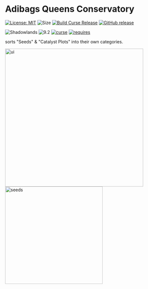 # Adibags Queens Conservatory
[![License: MIT](https://img.shields.io/badge/License-MIT-yellow.svg)](https://opensource.org/licenses/MIT)
![Size](https://img.shields.io/github/repo-size/N6REJ/AdiBags_Queens_Conservatory) 
[![Build Curse Release](https://github.com/N6REJ/AdiBags_Queens_Conservatory/actions/workflows/action.yml/badge.svg)](https://github.com/N6REJ/AdiBags_Queens_Conservatory/actions/workflows/release.yml) 
[![GitHub release](https://img.shields.io/github/release/N6REJ/AdiBags_Queens_Conservatory.svg)](https://GitHub.com/N6REJ/AdiBags_Queens_Conservatory/releases/)

![Shadowlands](https://img.shields.io/badge/Supports-Shadowlands-0B68D7)
![9.2](https://img.shields.io/badge/Ready_for-9.2-darkgreen)
[![curse](https://img.shields.io/badge/Curseforge_Project_ID:-446518-purple)](https://www.curseforge.com/wow/addons/adibags_Queens_Conservatory)
[![requires](https://img.shields.io/badge/Requires-AdiBags-brown)](https://www.curseforge.com/wow/addons/adibags)

sorts "Seeds" & "Catalyst Plots" into their own categories.


<img width="449" alt="ui" src="https://user-images.githubusercontent.com/1850089/162422177-410e5d9b-b672-4acc-91a2-105ea61f0faa.png">
<img width="317" alt="seeds" src="https://user-images.githubusercontent.com/1850089/162422178-e495ad6a-9da7-488f-bf03-e6bf3a7021ca.png">
